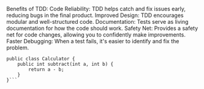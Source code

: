 Benefits of TDD:
Code Reliability: TDD helps catch and fix issues early, reducing bugs in the final product.
Improved Design: TDD encourages modular and well-structured code.
Documentation: Tests serve as living documentation for how the code should work.
Safety Net: Provides a safety net for code changes, allowing you to confidently make improvements.
Faster Debugging: When a test fails, it's easier to identify and fix the problem.

```// Green Phase: Write minimal code to pass the test
public class Calculator {
    public int subtract(int a, int b) {
        return a - b;
    }
}```
